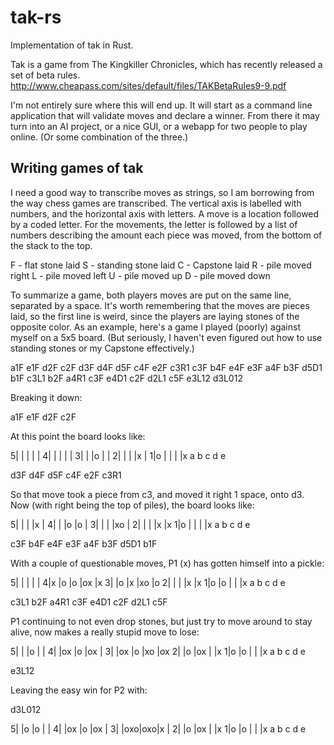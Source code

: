 # tak-rs

Implementation of tak in Rust.

Tak is a game from The Kingkiller Chronicles, which has recently released a set
of beta rules. http://www.cheapass.com/sites/default/files/TAKBetaRules9-9.pdf

I'm not entirely sure where this will end up. It will start as a command line
application that will validate moves and declare a winner. From there it may
turn into an AI project, or a nice GUI, or a webapp for two people to play
online. (Or some combination of the three.)

## Writing games of tak

I need a good way to transcribe moves as strings, so I am borrowing from the
way chess games are transcribed. The vertical axis is labelled with numbers,
and the horizontal axis with letters. A move is a location followed by a coded
letter. For the movements, the letter is followed by a list of numbers
describing the amount each piece was moved, from the bottom of the stack to the
top.

F - flat stone laid
S - standing stone laid
C - Capstone laid
R - pile moved right
L - pile moved left
U - pile moved up
D - pile moved down

To summarize a game, both players moves are put on the same line, separated by
a space. It's worth remembering that the moves are pieces laid, so the first
line is weird, since the players are laying stones of the opposite color. As
an example, here's a game I played (poorly) against myself on a 5x5 board. (But
seriously, I haven't even figured out how to use standing stones or my Capstone
effectively.)

a1F e1F
d2F c2F
d3F d4F
d5F c4F
e2F c3R1
c3F b4F
e4F e3F
a4F b3F
d5D1 b1F
c3L1 b2F
a4R1 c3F
e4D1 c2F
d2L1 c5F
e3L12 d3L012

Breaking it down:

a1F e1F
d2F c2F

At this point the board looks like:

5|   |   |   |   |
4|   |   |   |   |
3|   |   |o  |   |
2|   |   |   |x  |
1|o  |   |   |   |x
  a   b   c   d   e

d3F d4F
d5F c4F
e2F c3R1

So that move took a piece from c3, and moved it right 1 space, onto d3.  Now
(with right being the top of piles), the board looks like:

5|   |   |   |x  |
4|   |   |o  |o  |
3|   |   |   |xo |
2|   |   |   |x  |x
1|o  |   |   |   |x
  a   b   c   d   e

c3F b4F
e4F e3F
a4F b3F
d5D1 b1F

With a couple of questionable moves, P1 (x) has gotten himself into a pickle:

5|   |   |   |   |
4|x  |o  |o  |ox |x
3|   |o  |x  |xo |o
2|   |   |   |x  |x
1|o  |o  |   |   |x
  a   b   c   d   e

c3L1 b2F
a4R1 c3F
e4D1 c2F
d2L1 c5F

P1 continuing to not even drop stones, but just try to move around to stay
alive, now makes a really stupid move to lose:

5|   |   |o  |   |
4|   |ox |o  |ox |
3|   |ox |o  |xo |ox
2|   |o  |ox |   |x
1|o  |o  |   |   |x
  a   b   c   d   e

e3L12

Leaving the easy win for P2 with:

d3L012

5|   |o  |o  |   |
4|   |ox |o  |ox |
3|   |oxo|oxo|x  |
2|   |o  |ox |   |x
1|o  |o  |   |   |x
  a   b   c   d   e

